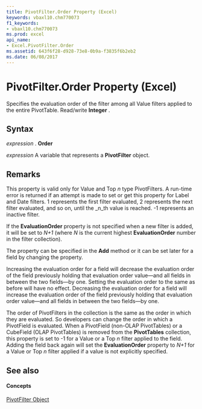 ```yaml
---
title: PivotFilter.Order Property (Excel)
keywords: vbaxl10.chm770073
f1_keywords:
- vbaxl10.chm770073
ms.prod: excel
api_name:
- Excel.PivotFilter.Order
ms.assetid: 643f6f28-d928-73e8-0b9a-f3835f6b2eb2
ms.date: 06/08/2017
---
```



# PivotFilter.Order Property (Excel)

Specifies the evaluation order of the filter among all Value filters applied to the entire PivotTable. Read/write **Integer** .


## Syntax

 _expression_ . **Order**

 _expression_ A variable that represents a **PivotFilter** object.


## Remarks

This property is valid only for Value and Top  _n_ type PivotFilters. A run-time error is returned if an attempt is made to set or get this property for Label and Date filters. 1 represents the first filter evaluated, 2 represents the next filter evaluated, and so on, until the _n_th value is reached. -1 represents an inactive filter.

If the **EvaluationOrder** property is not specified when a new filter is added, it will be set to _N+1_ (where _N_ is the current highest **EvaluationOrder** number in the filter collection).

The property can be specified in the **Add** method or it can be set later for a field by changing the property.

Increasing the evaluation order for a field will decrease the evaluation order of the field previously holding that evaluation order value—and all fields in between the two fields—by one. Setting the evaluation order to the same as before will have no effect. Decreasing the evaluation order for a field will increase the evaluation order of the field previously holding that evaluation order value—and all fields in between the two fields—by one.

 The order of PivotFilters in the collection is the same as the order in which they are evaluated. So developers can change the order in which a PivotField is evaluated. When a PivotField (non-OLAP PivotTables) or a CubeField (OLAP PivotTables) is removed from the **PivotTables** collection, this property is set to -1 for a Value or a Top _n_ filter applied to the field. Adding the field back again will set the **EvaluationOrder** property to _N+1_ for a Value or Top _n_ filter applied if a value is not explicitly specified.


## See also


#### Concepts


[PivotFilter Object](pivotfilter-object-excel.md)

